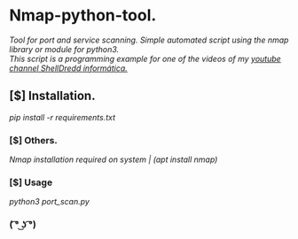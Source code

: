 # Nmap-python-tool.
*Tool for port and service scanning. Simple automated script using the nmap library or module for python3.*<br>
*This script is a programming example for one of the videos of my <a href="https://www.youtube.com/channel/UCV_nyB99w6s3tNTSK6aRI9Q" target="_blank">youtube channel ShellDredd informática.</a>*
## [$] Installation.
*pip install -r requirements.txt*
### [$] Others.
*Nmap installation required on system | (apt install nmap)*
### [$] Usage
*python3 port_scan.py*
### ( ͡° ͜ʖ ͡°)
